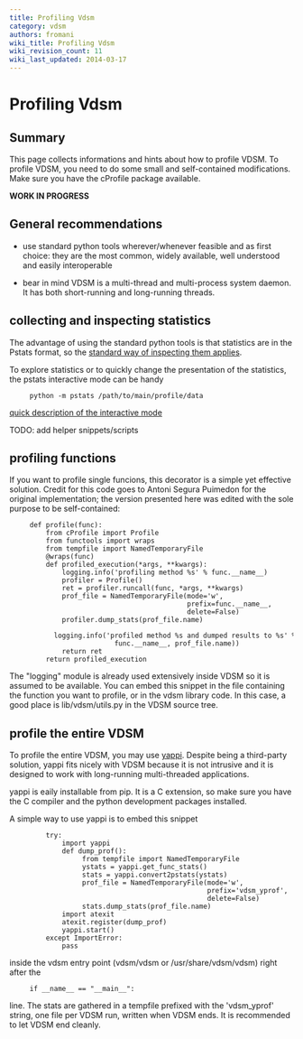 ```yaml
---
title: Profiling Vdsm
category: vdsm
authors: fromani
wiki_title: Profiling Vdsm
wiki_revision_count: 11
wiki_last_updated: 2014-03-17
---
```


# Profiling Vdsm

## Summary

This page collects informations and hints about how to profile VDSM. To profile VDSM, you need to do some small and self-contained modifications. Make sure you have the cProfile package available.

**WORK IN PROGRESS**

## General recommendations

*   use standard python tools wherever/whenever feasible and as first choice: they are the most common, widely available, well understood and easily interoperable

<!-- -->

*   bear in mind VDSM is a multi-thread and multi-process system daemon. It has both short-running and long-running threads.

## collecting and inspecting statistics

The advantage of using the standard python tools is that statistics are in the Pstats format, so the [standard way of inspecting them applies](http://docs.python.org/2/library/profile.html).

To explore statistics or to quickly change the presentation of the statistics, the pstats interactive mode can be handy

         python -m pstats /path/to/main/profile/data

[quick description of the interactive mode](http://stefaanlippens.net/python_profiling_with_pstats_interactive_mode)

TODO: add helper snippets/scripts

## profiling functions

If you want to profile single funcions, this decorator is a simple yet effective solution. Credit for this code goes to Antoni Segura Puimedon for the original implementation; the version presented here was edited with the sole purpose to be self-contained:

         def profile(func):
             from cProfile import Profile
             from functools import wraps
             from tempfile import NamedTemporaryFile
             @wraps(func)
             def profiled_execution(*args, **kwargs):
                 logging.info('profiling method %s' % func.__name__)
                 profiler = Profile()
                 ret = profiler.runcall(func, *args, **kwargs)
                 prof_file = NamedTemporaryFile(mode='w',
                                                prefix=func.__name__,
                                                delete=False)
                 profiler.dump_stats(prof_file.name)
                 logging.info('profiled method %s and dumped results to %s' % (
                              func.__name__, prof_file.name))
                 return ret
             return profiled_execution

The "logging" module is already used extensively inside VDSM so it is assumed to be available. You can embed this snippet in the file containing the function you want to profile, or in the vdsm library code. In this case, a good place is lib/vdsm/utils.py in the VDSM source tree.

## profile the entire VDSM

To profile the entire VDSM, you may use [yappi](http://code.google.com/p/yappi/). Despite being a third-party solution, yappi fits nicely with VDSM because it is not intrusive and it is designed to work with long-running multi-threaded applications.

yappi is eaily installable from pip. It is a C extension, so make sure you have the C compiler and the python development packages installed.

A simple way to use yappi is to embed this snippet

             try:
                 import yappi
                 def dump_prof():
                      from tempfile import NamedTemporaryFile
                      ystats = yappi.get_func_stats()
                      stats = yappi.convert2pstats(ystats)
                      prof_file = NamedTemporaryFile(mode='w',
                                                     prefix='vdsm_yprof',
                                                     delete=False)
                      stats.dump_stats(prof_file.name)
                 import atexit
                 atexit.register(dump_prof)
                 yappi.start()
             except ImportError:
                 pass

inside the vdsm entry point (vdsm/vdsm or /usr/share/vdsm/vdsm) right after the

         if __name__ == "__main__":

line. The stats are gathered in a tempfile prefixed with the 'vdsm_yprof' string, one file per VDSM run, written when VDSM ends. It is recommended to let VDSM end cleanly.
